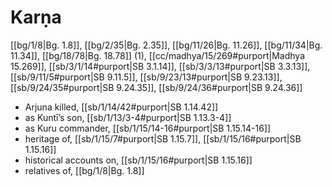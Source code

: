 # Karṇa

[[bg/1/8|Bg. 1.8]], [[bg/2/35|Bg. 2.35]], [[bg/11/26|Bg. 11.26]], [[bg/11/34|Bg. 11.34]], [[bg/18/78|Bg. 18.78]] (1), [[cc/madhya/15/269#purport|Madhya 15.269]], [[sb/3/1/14#purport|SB 3.1.14]], [[sb/3/3/13#purport|SB 3.3.13]], [[sb/9/11/5#purport|SB 9.11.5]], [[sb/9/23/13#purport|SB 9.23.13]], [[sb/9/24/35#purport|SB 9.24.35]], [[sb/9/24/36#purport|SB 9.24.36]]

* Arjuna killed, [[sb/1/14/42#purport|SB 1.14.42]]
* as Kuntī’s son, [[sb/1/13/3-4#purport|SB 1.13.3-4]]
* as Kuru commander, [[sb/1/15/14-16#purport|SB 1.15.14-16]]
* heritage of, [[sb/1/15/7#purport|SB 1.15.7]], [[sb/1/15/16#purport|SB 1.15.16]]
* historical accounts on, [[sb/1/15/16#purport|SB 1.15.16]]
* relatives of, [[bg/1/8|Bg. 1.8]]
